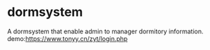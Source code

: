 # dormsystem
A dormsystem that enable admin to manager dormitory information.
demo:https://www.tonyy.cn/zyt/login.php
